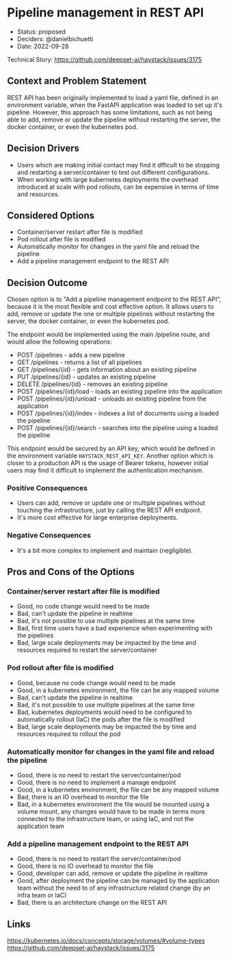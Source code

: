 # Pipeline management in REST API

* Status: proposed <!-- optional -->
* Deciders: @danielbichuetti <!-- optional -->
* Date: 2022-09-28 <!-- optional -->

Technical Story: <https://github.com/deepset-ai/haystack/issues/3175> <!-- optional -->

## Context and Problem Statement

REST API has been originally implemented to load a yaml file, defined in an environment variable, when the FastAPI application was loaded to set up it's pipeline. However, this approach has some limitations, such as not being able to add, remove or update the pipeline without restarting the server, the docker container, or even the kubernetes pod.

## Decision Drivers <!-- optional -->

* Users which are making initial contact may find it dfficult to be stopping and restarting a server/container to test out different configurations.
* When working with large kubernetes deployments the overhead introduced at scale with pod rollouts, can be expensive in terms of time and resources.

## Considered Options

* Container/server restart after file is modified
* Pod rollout after file is modified
* Automatically monitor for changes in the yaml file and reload the pipeline
* Add a pipeline management endpoint to the REST API


## Decision Outcome

Chosen option is to "Add a pipeline management endpoint to the REST API", because it is the most flexible and cost effective option. It allows users to add, remove or update the one or multiple pipelines without restarting the server, the docker container, or even the kubernetes pod.

The endpoint would be implemented using the main /pipeline route, and would allow the following operations:

* POST /pipelines - adds a new pipeline
* GET /pipelines - returns a list of all pipelines
* GET /pipelines/{id} - gets information about an existing pipeline
* PUT /pipelines/{id} - updates an existing pipeline
* DELETE /pipelines/{id} - removes an existing pipeline
* POST /pipelines/{id}/load - loads an existing pipeline into the application
* POST /pipelines/{id}/unload - unloads an existing pipeline from the application
* POST /pipelines/{id}/index - indexes a list of documents using a loaded the pipeline
* POST /pipelines/{id}/search - searches into the pipeline using a loaded the pipeline

This endpoint would be secured by an API key, which would be defined in the environment variable `HAYSTACK_REST_API_KEY`. Another option which is closer to a production API is the usage of Bearer tokens, however initial users may find it difficult to implement
the authentication mechanism.

### Positive Consequences <!-- optional -->

* Users can add, remove or update one or multiple pipelines without touching the infrastructure, just by calling the REST API endpoint.
* It's more cost effective for large enterprise deployments.

### Negative Consequences <!-- optional -->

* It's a bit more complex to implement and maintain (negligible).

## Pros and Cons of the Options <!-- optional -->

### Container/server restart after file is modified

* Good, no code change would need to be made
* Bad, can't update the pipeline in realtime
* Bad, it's not possible to use multiple pipelines at the same time
* Bad, first time users have a bad experience when experimenting with the pipelines
* Bad, large scale deployments may be impacted by the time and resources required to restart the server/container

### Pod rollout after file is modified

* Good, because no code change would need to be made
* Good, in a kubernetes environment, the file can be any mapped volume
* Bad, can't update the pipeline in realtime
* Bad, it's not possible to use multiple pipelines at the same time
* Bad, kubernetes deployments would need to be configured to automatically rollout (IaC) the pods after the file is modified
* Bad, large scale deployments may be impacted the by time and resources required to rollout the pod

### Automatically monitor for changes in the yaml file and reload the pipeline

* Good, there is no need to restart the server/container/pod
* Good, there is no need to implement a manage endpoint
* Good, in a kubernetes environment, the file can be any mapped volume
* Bad, there is an IO overhead to monitor the file
* Bad, in a kubernetes environment the file would be mounted using a volume mount, any changes would have to be made in terms
more connected to the infrastructure team, or using IaC, and not the application team

### Add a pipeline management endpoint to the REST API

* Good, there is no need to restart the server/container/pod
* Good, there is no IO overhead to monitor the file
* Good, developer can add, remove or update the pipeline in realtime
* Good, after deployment the pipeline can be managed by the application team without the need to of any infrastructure related change (by an infra team or IaC)
* Bad, there is an architecture change on the REST API

## Links <!-- optional -->

<https://kubernetes.io/docs/concepts/storage/volumes/#volume-types>
<https://github.com/deepset-ai/haystack/issues/3175>